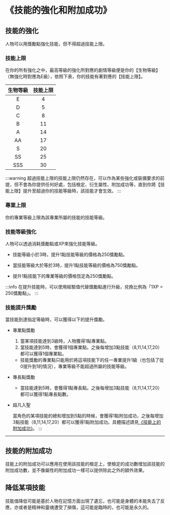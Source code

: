 # 《技能的強化和附加成功》

## 技能的強化

人物可以用獎勵點強化技能，但不得超過技能上限。

### 技能上限

在你的所有強化之中，最高等級的強化所對應的劇情等級便是你的【生物等級】（無強化時對應為E級），依照下表，你的技能有著對應的【技能上限】。

| 生物等級 | 技能上限  |
|:-:|:-:|
| E | 4  |
| D | 5  |
| C | 8  |
| B | 11  |
| A | 14  |
| AA | 17  |
| S | 20  |
| SS | 25  |
| SSS | 30  |

:::warning
超過技能上限的技能上限仍然存在，可以作為某些強化或裝備要求的前提，但不會為你提供任何好處，包括檢定、衍生屬性、附加成功等，直到你將【技能上限】提升至超過你的技能等級時，該技能才會生效。
:::

### 專業上限

你的專業等級上限為該專業所屬的技能的技能等級。

### 技能等級強化

人物可以透過消耗獎勵點或XP來強化技能等級。

* 技能等級小於3時，提升1點技能等級的價格為250獎勵點。

* 當技能等級大於等於3時，提升1點技能等級的價格為750獎勵點。

* 提升1點技能下的專業等級的價格恆定為250獎勵點。

:::info
在提升技能時，可以使用經驗值代替獎勵點進行升級，兌換比例為「1XP = 250獎勵點」。
:::

### 技能提升獎勵

當技能到達指定等級時，可以獲得以下的提升獎勵。

* 專業點獎勵

  1. 當某項技能達到3級時，人物獲得1點專業點。
  2. 當技能達到5時，會獲得1個專業點。之後每增加3點技能（8,11,14,17,20）都可以獲得1個專業點。
  * 技能獎勵的專業點只能用於將這項技能下的任一專業提升1級（也包括了從0提升到1的情況），專業等級不能超過所屬的技能等級。

* 專長點獎勵

  * 當技能達到5時，會獲得1點專長點。之後每增加3點技能（8,11,14,17,20）都可以獲得1點專長點數。

* 超凡入聖

  當角色的某項技能的總和增加到5點的時候，會獲得1點附加成功，之後每增加3點技能（8,11,14,17,20）都可以獲得1點附加成功。具體描述請見[《技能上的附加成功》](#技能的附加成功)。
:::

---

## 技能的附加成功

技能上的附加成功可以應用在使用該技能的檢定上，使檢定的成功數增加該技能的附加成功數，並不像屬性的附加成功一樣可以提供除此之外的額外效果。

## 降低某項技能

技能值降低可能是基於人物在記憶方面出現了遺忘，也可能是身體的本能失去了反應，亦或者是精神和靈魂遭受了損傷，這可能是臨時的，也可能是永久的。